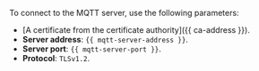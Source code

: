 To connect to the MQTT server, use the following parameters:
- [A certificate from the certificate authority]({{ ca-address }}).
- **Server address**: `{{ mqtt-server-address }}`.
- **Server port**: `{{ mqtt-server-port }}`.
- **Protocol**: `TLSv1.2`.